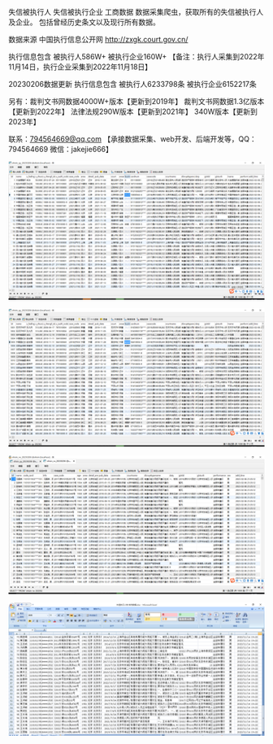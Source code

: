 ﻿失信被执行人 失信被执行企业 工商数据 数据采集爬虫，获取所有的失信被执行人及企业。 包括曾经历史条文以及现行所有数据。


数据来源 中国执行信息公开网  http://zxgk.court.gov.cn/


执行信息包含 被执行人586W+  被执行企业160W+ 【备注：执行人采集到2022年11月14日，执行企业采集到2022年11月18日】



20230206数据更新
执行信息包含 被执行人6233798条  被执行企业6152217条


另有：裁判文书网数据4000W+版本【更新到2019年】    裁判文书网数据1.3亿版本【更新到2022年】
法律法规290W版本【更新到2021年】     340W版本【更新到2023年】




联系：794564669@qq.com  【承接数据采集、web开发、后端开发等，QQ：794564669 微信：jakejie666】


![执行企业](qiye1.png)

![最新发布执行企业](qiye2.png)

![失信执行人](renwu1.png)

![最新发布失信人](renwu2.png)




